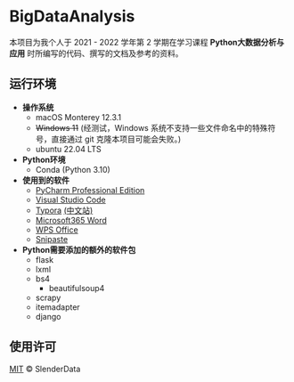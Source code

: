 # BigDataAnalysis

本项目为我个人于 2021 - 2022 学年第 2 学期在学习课程 **Python大数据分析与应用** 时所编写的代码、撰写的文档及参考的资料。

## 运行环境

- **操作系统**
  - macOS Monterey 12.3.1
  - ~~Windows 11~~ (经测试，Windows 系统不支持一些文件命名中的特殊符号，直接通过 git 克隆本项目可能会失败。)
  - ubuntu 22.04 LTS
- **Python环境**
  - Conda (Python 3.10)
- **使用到的软件**
  - [PyCharm Professional Edition](https://www.jetbrains.com/pycharm/)
  - [Visual Studio Code](https://azure.microsoft.com/zh-cn/products/visual-studio-code/)
  - [Typora](https://typora.io/) [(中文站)](https://typoraio.cn/)
  - [Microsoft365 Word](https://www.microsoft.com/microsoft-365)
  - [WPS Office](https://www.wps.com/)
  - [Snipaste](https://www.snipaste.com/)
- **Python需要添加的额外的软件包**
  - flask
  - lxml
  - bs4
    - beautifulsoup4
  - scrapy
  - itemadapter
  - django

## 使用许可

[MIT](LICENSE) © SlenderData
